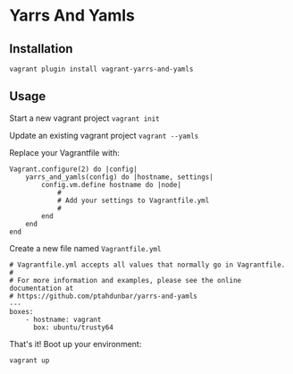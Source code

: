 # Yarrs And Yamls

## Installation

`vagrant plugin install vagrant-yarrs-and-yamls`

## Usage

Start a new vagrant project
`vagrant init`

Update an existing vagrant project
`vagrant --yamls`

Replace your Vagrantfile with:
```
Vagrant.configure(2) do |config|
    yarrs_and_yamls(config) do |hostname, settings|
        config.vm.define hostname do |node|
            #
            # Add your settings to Vagrantfile.yml
            #
        end
    end
end
```

Create a new file named `Vagrantfile.yml`
```
# Vagrantfile.yml accepts all values that normally go in Vagrantfile.
#
# For more information and examples, please see the online documentation at
# https://github.com/ptahdunbar/yarrs-and-yamls
---
boxes:
    - hostname: vagrant
      box: ubuntu/trusty64
```

That's it! Boot up your environment:

```vagrant up```
